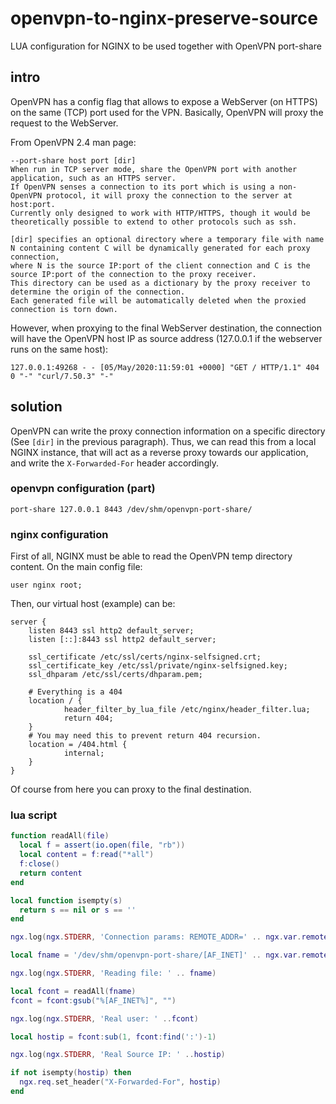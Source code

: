 # openvpn-to-nginx-preserve-source
LUA configuration for NGINX to be used together with OpenVPN port-share

## intro
OpenVPN has a config flag that allows to expose a WebServer (on HTTPS) on the same (TCP) port used for the VPN.
Basically, OpenVPN will proxy the request to the WebServer.

From OpenVPN 2.4 man page:
```
--port-share host port [dir]
When run in TCP server mode, share the OpenVPN port with another application, such as an HTTPS server.
If OpenVPN senses a connection to its port which is using a non-OpenVPN protocol, it will proxy the connection to the server at host:port.
Currently only designed to work with HTTP/HTTPS, though it would be theoretically possible to extend to other protocols such as ssh.

[dir] specifies an optional directory where a temporary file with name N containing content C will be dynamically generated for each proxy connection,
where N is the source IP:port of the client connection and C is the source IP:port of the connection to the proxy receiver.
This directory can be used as a dictionary by the proxy receiver to determine the origin of the connection.
Each generated file will be automatically deleted when the proxied connection is torn down.
```

However, when proxying to the final WebServer destination, the connection will have the OpenVPN host IP as source address (127.0.0.1 if the webserver runs on the same host):
```
127.0.0.1:49268 - - [05/May/2020:11:59:01 +0000] "GET / HTTP/1.1" 404 0 "-" "curl/7.50.3" "-"
```

## solution
OpenVPN can write the proxy connection information on a specific directory (See `[dir]` in the previous paragraph). Thus, we can read this from a local NGINX instance, that will act as a reverse proxy towards our application, and write the `X-Forwarded-For` header accordingly.

### openvpn configuration (part)
```
port-share 127.0.0.1 8443 /dev/shm/openvpn-port-share/
```

### nginx configuration
First of all, NGINX must be able to read the OpenVPN temp directory content. On the main config file:
```
user nginx root;
```
Then, our virtual host (example) can be:
```
server {
    listen 8443 ssl http2 default_server;
    listen [::]:8443 ssl http2 default_server;

    ssl_certificate /etc/ssl/certs/nginx-selfsigned.crt;
    ssl_certificate_key /etc/ssl/private/nginx-selfsigned.key;
    ssl_dhparam /etc/ssl/certs/dhparam.pem;

    # Everything is a 404
    location / {
            header_filter_by_lua_file /etc/nginx/header_filter.lua;
            return 404;
    }
    # You may need this to prevent return 404 recursion.
    location = /404.html {
            internal;
    }
}
```
Of course from here you can proxy to the final destination.

### lua script
```lua
function readAll(file)
  local f = assert(io.open(file, "rb"))
  local content = f:read("*all")
  f:close()
  return content
end

local function isempty(s)
  return s == nil or s == ''
end

ngx.log(ngx.STDERR, 'Connection params: REMOTE_ADDR=' .. ngx.var.remote_addr .. ' REMOTE_PORT=' .. ngx.var.remote_port)

local fname = '/dev/shm/openvpn-port-share/[AF_INET]' .. ngx.var.remote_addr .. ':' .. ngx.var.remote_port

ngx.log(ngx.STDERR, 'Reading file: ' .. fname)

local fcont = readAll(fname)
fcont = fcont:gsub("%[AF_INET%]", "")

ngx.log(ngx.STDERR, 'Real user: ' ..fcont)

local hostip = fcont:sub(1, fcont:find(':')-1)

ngx.log(ngx.STDERR, 'Real Source IP: ' ..hostip)

if not isempty(hostip) then
  ngx.req.set_header("X-Forwarded-For", hostip)
end
```
